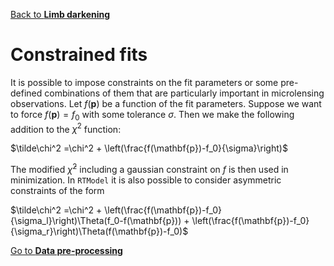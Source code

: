 [Back to **Limb darkening**](LimbDarkening.md)

# Constrained fits

It is possible to impose constraints on the fit parameters or some pre-defined combinations of them that are particularly important in microlensing observations. Let $f(\mathbf{p})$ be a function of the fit parameters. Suppose we want to force $f(\mathbf{p}) = f_0$ with some tolerance $\sigma$. Then we make the following addition to the $\chi^2$ function:

$\tilde\chi^2 =\chi^2 + \left(\frac{f(\mathbf{p})-f_0}{\sigma}\right)$

The modified $\tilde\chi^2$ including a gaussian constraint on $f$ is then used in minimization. In `RTModel` it is also possible to consider asymmetric constraints of the form 

$\tilde\chi^2 =\chi^2 + \left(\frac{f(\mathbf{p})-f_0}{\sigma_l}\right)\Theta(f_0-f(\mathbf{p})) + \left(\frac{f(\mathbf{p})-f_0}{\sigma_r}\right)\Theta(f(\mathbf{p})-f_0)$


[Go to **Data pre-processing**](DataPreprocessing.md)
